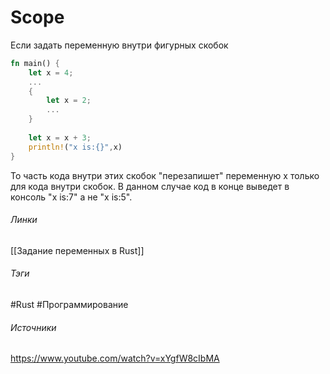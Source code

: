# Scope
Если задать переменную внутри фигурных скобок
``` rust
fn main() {
	let x = 4;
	...
	{
		let x = 2;
		...
	}
	
	let x = x + 3;
	println!("x is:{}",x)
}
```
То часть кода внутри этих скобок "перезапишет" переменную x только для кода внутри скобок. В данном случае код в конце выведет в консоль "x is:7" а не "x is:5".

###### Линки
 [[Задание переменных в Rust]]
###### Тэги
 #Rust 
 #Программирование 
###### Источники
 https://www.youtube.com/watch?v=xYgfW8cIbMA